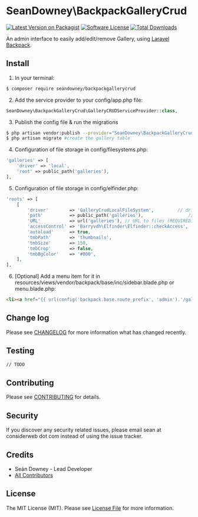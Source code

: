 # SeanDowney\BackpackGalleryCrud

[![Latest Version on Packagist][ico-version]](link-packagist)
[![Software License][ico-license]](LICENSE.md)
[![Total Downloads][ico-downloads]][link-downloads]

An admin interface to easily add/edit/remove Gallery, using [Laravel Backpack](laravelbackpack.com).

## Install

1) In your terminal:

``` bash
$ composer require seandowney/backpackgallerycrud
```

2) Add the service provider to your config/app.php file:
```php
SeanDowney\BackpackGalleryCrud\GalleryCRUDServiceProvider::class,
```

3) Publish the config file & run the migrations
```bash
$ php artisan vendor:publish --provider="SeanDowney\BackpackGalleryCrud\GalleryCRUDServiceProvider" #publish config, view  and migration files
$ php artisan migrate #create the gallery table
```

4) Configuration of file storage in config/filesystems.php:

```php
'galleries' => [
    'driver' => 'local',
    'root' => public_path('galleries'),
],
```

5) Configuration of file storage in config/elfinder.php:

```php
'roots' => [
    [
        'driver'        => 'GalleryCrudLocalFileSystem',         // driver for accessing file system (REQUIRED)
        'path'          => public_path('galleries'),                 // path to files (REQUIRED)
        'URL'           => url('galleries'), // URL to files (REQUIRED)
        'accessControl' => 'Barryvdh\Elfinder\Elfinder::checkAccess',
        'autoload'      => true,
        'tmbPath'       => 'thumbnails',
        'tmbSize'       => 150,
        'tmbCrop'       => false,
        'tmbBgColor'    => '#000',
    ],
],
```

6) [Optional] Add a menu item for it in resources/views/vendor/backpack/base/inc/sidebar.blade.php or menu.blade.php:

```html
<li><a href="{{ url(config('backpack.base.route_prefix', 'admin').'/gallery') }}"><i class="fa fa-picture-o"></i> <span>Gallery</span></a></li>
```

## Change log

Please see [CHANGELOG](CHANGELOG.md) for more information what has changed recently.


## Testing

``` bash
// TODO
```

## Contributing

Please see [CONTRIBUTING](CONTRIBUTING.md) for details.

## Security

If you discover any security related issues, please email sean at considerweb dot com instead of using the issue tracker.

## Credits

- Seán Downey - Lead Developer
- [All Contributors][link-contributors]

## License

The MIT License (MIT). Please see [License File](LICENSE.md) for more information.

[ico-version]: https://img.shields.io/packagist/v/seandowney/backpackgallerycrud.svg?style=flat-square
[ico-license]: https://img.shields.io/badge/license-MIT-brightgreen.svg?style=flat-square
[ico-downloads]: https://img.shields.io/packagist/dt/seandowney/backpackgallerycrud.svg?style=flat-square

[link-packagist]: https://packagist.org/packages/seandowney/backpackgallerycrud
[link-downloads]: https://packagist.org/packages/seandowney/backpackgallerycrud
[link-contributors]: ../../contributors
